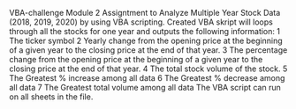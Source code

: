 VBA-challenge
Module 2 Assigntment to Analyze Multiple Year Stock Data (2018, 2019, 2020) by using VBA scripting. Created VBA skript will loops through all the stocks for one year and outputs the following information:
	1	The ticker symbol
	2	Yearly change from the opening price at the beginning of a given year to the closing price at the end of that year.
	3	The percentage change from the opening price at the beginning of a given year to the closing price at the end of that year.
	4	The total stock volume of the stock.
	5	The Greatest % increase among all data
	6	The Greatest % decrease among all data
	7	The Greatest total volume among all data
The VBA script can run on all sheets in the file.
